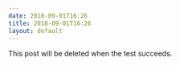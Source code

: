 ```yaml
---
date: 2018-09-01T16:26
title: 2018-09-01T16:26
layout: default
---
```


This post will be deleted when the test succeeds.